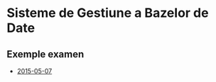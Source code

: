 # Sisteme de Gestiune a Bazelor de Date

## Exemple examen

- [2015-05-07](https://www.dropbox.com/s/eujg4xqpbiamu93/sgbd%202015-05-07%2022.47.26.jpg?dl=0)
